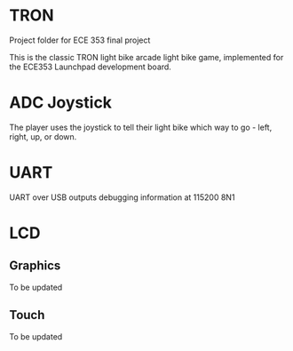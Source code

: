 # TRON
Project folder for ECE 353 final project

This is the classic TRON light bike arcade light bike game, implemented for the ECE353 Launchpad development board. 

# ADC Joystick
The player uses the joystick to tell their light bike which way to go - left, right, up, or down. 

# UART
UART over USB outputs debugging information at 115200 8N1

# LCD
## Graphics
To be updated

## Touch
To be updated
